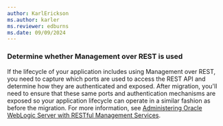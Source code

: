 ```yaml
---
author: KarlErickson
ms.author: karler
ms.reviewer: edburns
ms.date: 09/09/2024
---
```


### Determine whether Management over REST is used

If the lifecycle of your application includes using Management over REST, you need to capture which ports are used to access the REST API and determine how they are authenticated and exposed. After migration, you'll need to ensure that these same ports and authentication mechanisms are exposed so your application lifecycle can operate in a similar fashion as before the migration. For more information, see [Administering Oracle WebLogic Server with RESTful Management Services](https://docs.oracle.com/en/middleware/fusion-middleware/weblogic-server/14.1.2/wlrur/index.html).

